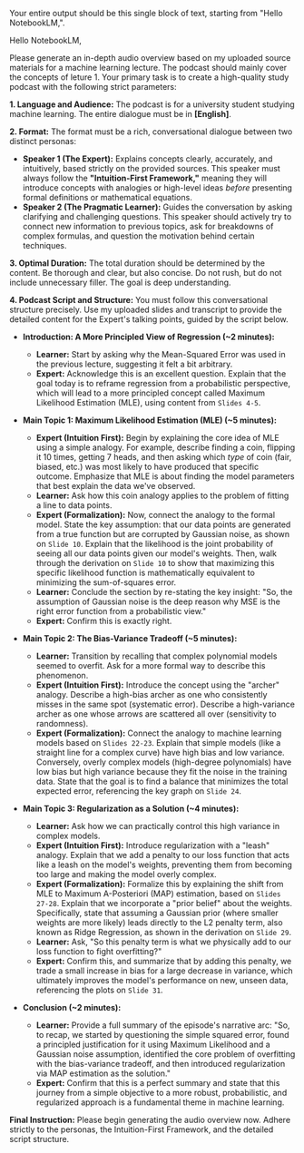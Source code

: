 Your entire output should be this single block of text, starting from "Hello NotebookLM,".

Hello NotebookLM,

Please generate an in-depth audio overview based on my uploaded source materials for a machine learning lecture. The podcast should mainly cover the concepts of leture 1. Your primary task is to create a high-quality study podcast with the following strict parameters:

**1. Language and Audience:** The podcast is for a university student studying machine learning. The entire dialogue must be in **[English]**.

**2. Format:** The format must be a rich, conversational dialogue between two distinct personas:
*   **Speaker 1 (The Expert):** Explains concepts clearly, accurately, and intuitively, based strictly on the provided sources. This speaker must always follow the **"Intuition-First Framework,"** meaning they will introduce concepts with analogies or high-level ideas *before* presenting formal definitions or mathematical equations.
*   **Speaker 2 (The Pragmatic Learner):** Guides the conversation by asking clarifying and challenging questions. This speaker should actively try to connect new information to previous topics, ask for breakdowns of complex formulas, and question the motivation behind certain techniques.

**3. Optimal Duration:** The total duration should be determined by the content. Be thorough and clear, but also concise. Do not rush, but do not include unnecessary filler. The goal is deep understanding.

**4. Podcast Script and Structure:**
You must follow this conversational structure precisely. Use my uploaded slides and transcript to provide the detailed content for the Expert's talking points, guided by the script below.

*   **Introduction: A More Principled View of Regression (~2 minutes):**
    *   **Learner:** Start by asking why the Mean-Squared Error was used in the previous lecture, suggesting it felt a bit arbitrary.
    *   **Expert:** Acknowledge this is an excellent question. Explain that the goal today is to reframe regression from a probabilistic perspective, which will lead to a more principled concept called Maximum Likelihood Estimation (MLE), using content from `Slides 4-5`.

*   **Main Topic 1: Maximum Likelihood Estimation (MLE) (~5 minutes):**
    *   **Expert (Intuition First):** Begin by explaining the core idea of MLE using a simple analogy. For example, describe finding a coin, flipping it 10 times, getting 7 heads, and then asking which *type* of coin (fair, biased, etc.) was most likely to have produced that specific outcome. Emphasize that MLE is about finding the model parameters that best explain the data we've observed.
    *   **Learner:** Ask how this coin analogy applies to the problem of fitting a line to data points.
    *   **Expert (Formalization):** Now, connect the analogy to the formal model. State the key assumption: that our data points are generated from a true function but are corrupted by Gaussian noise, as shown on `Slide 10`. Explain that the likelihood is the joint probability of seeing all our data points given our model's weights. Then, walk through the derivation on `Slide 10` to show that maximizing this specific likelihood function is mathematically equivalent to minimizing the sum-of-squares error.
    *   **Learner:** Conclude the section by re-stating the key insight: "So, the assumption of Gaussian noise is the deep reason why MSE is the right error function from a probabilistic view."
    *   **Expert:** Confirm this is exactly right.

*   **Main Topic 2: The Bias-Variance Tradeoff (~5 minutes):**
    *   **Learner:** Transition by recalling that complex polynomial models seemed to overfit. Ask for a more formal way to describe this phenomenon.
    *   **Expert (Intuition First):** Introduce the concept using the "archer" analogy. Describe a high-bias archer as one who consistently misses in the same spot (systematic error). Describe a high-variance archer as one whose arrows are scattered all over (sensitivity to randomness).
    *   **Expert (Formalization):** Connect the analogy to machine learning models based on `Slides 22-23`. Explain that simple models (like a straight line for a complex curve) have high bias and low variance. Conversely, overly complex models (high-degree polynomials) have low bias but high variance because they fit the noise in the training data. State that the goal is to find a balance that minimizes the total expected error, referencing the key graph on `Slide 24`.

*   **Main Topic 3: Regularization as a Solution (~4 minutes):**
    *   **Learner:** Ask how we can practically control this high variance in complex models.
    *   **Expert (Intuition First):** Introduce regularization with a "leash" analogy. Explain that we add a penalty to our loss function that acts like a leash on the model's weights, preventing them from becoming too large and making the model overly complex.
    *   **Expert (Formalization):** Formalize this by explaining the shift from MLE to Maximum A-Posteriori (MAP) estimation, based on `Slides 27-28`. Explain that we incorporate a "prior belief" about the weights. Specifically, state that assuming a Gaussian prior (where smaller weights are more likely) leads directly to the L2 penalty term, also known as Ridge Regression, as shown in the derivation on `Slide 29`.
    *   **Learner:** Ask, "So this penalty term is what we physically add to our loss function to fight overfitting?"
    *   **Expert:** Confirm this, and summarize that by adding this penalty, we trade a small increase in bias for a large decrease in variance, which ultimately improves the model's performance on new, unseen data, referencing the plots on `Slide 31`.

*   **Conclusion (~2 minutes):**
    *   **Learner:** Provide a full summary of the episode's narrative arc: "So, to recap, we started by questioning the simple squared error, found a principled justification for it using Maximum Likelihood and a Gaussian noise assumption, identified the core problem of overfitting with the bias-variance tradeoff, and then introduced regularization via MAP estimation as the solution."
    *   **Expert:** Confirm that this is a perfect summary and state that this journey from a simple objective to a more robust, probabilistic, and regularized approach is a fundamental theme in machine learning.

**Final Instruction:** Please begin generating the audio overview now. Adhere strictly to the personas, the Intuition-First Framework, and the detailed script structure.